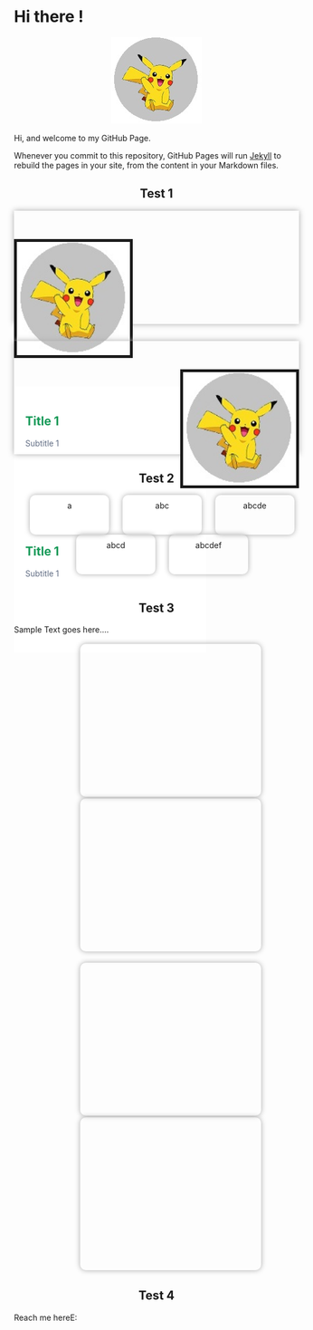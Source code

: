 # Hi there !

<p align="center">
  <img src="https://raw.githubusercontent.com/jamiejonna28/jamiejonna28.github.io/main/hi.jpg" />
</p>

Hi, and welcome to my GitHub Page.

Whenever you commit to this repository, GitHub Pages will run [Jekyll](https://jekyllrb.com/) to rebuild the pages in your site, from the content in your Markdown files.

<center><h2>Test 1</h2></center>
<div class = "ediv">
  <img src = "https://raw.githubusercontent.com/jamiejonna28/jamiejonna28.github.io/main/hi.jpg" class = "pic">
  <div class = "textdiv">
    <h2 class = "title"> Title 1</h2>
    <p class = "subtitle"> Subtitle 1 </p>
  </div>
</div>

<div class = "ediv">
  <img src = "https://raw.githubusercontent.com/jamiejonna28/jamiejonna28.github.io/main/hi.jpg" class = "pic2">
  <div class = "textdiv">
    <h2 class = "title"> Title 1</h2>
    <p class = "subtitle"> Subtitle 1 </p>
  </div>
</div>

<center><h2> Test 2</h2></center>
<div id = "wrapper">
  <div id = "one" class = "box">a</div>
  <div id = "two" class = "box">abc</div>
  <div id = "three" class = "box">abcde</div>
  <div id = "four" class = "box">abcd</div>
  <div id = "five" class = "box">abcdef</div>
</div>

<br/>

<center><h2> Test 3</h2></center>
Sample Text goes here....
<br/><br/>
<div id = "wrapper">
  <div class = "box2"></div>
  <div class = "box2"></div>
</div>

<br/>

<div id = "wrapper">
  <div class = "box2"></div>
  <div class = "box2"></div>
</div>

<center><h2> Test 4</h2></center>
Reach me hereE: 

<style>
  .ediv
  {
    width: 100%;
    height: 200px;
    box-shadow: 0px 0px 10px #A9A9A9;
    float: right;
    margin-bottom: 30px;
  }
               
 .pic
  {
    width: 200px;
    height: 200px;
    border: 5px solid;
    float: left;
    margin: 50px 0px;
  }
  
 .pic2
  {
    width: 200px;
    height: 200px;
    border: 5px solid;
    float: right;
    margin: 50px 0px;
  }
  
 .textdiv
 {
   background-color: white;
   float: left;
   width: 300px;
   padding: 20px;
   height: 200px;
 }
  
 .title
 {
   color: #159957;
 }
  
 .subtitle
 {
   color: #606c83;
 }
  
 #wrapper
 {
   text-align: center;
 }
 
 .box
 {
   width: 120px;
   height: 50px;
   display: inline-block;
   box-shadow: 0px 0px 10px #A9A9A9;
   margin-left: 20px;
   border-radius: 10px;
   padding: 10px;
 }

 .box2
 {
   width: 300px;
   height: 250px;
   display: inline-block;
   box-shadow: 0px 0px 10px #A9A9A9;
   margin-left: 50px;
   border-radius: 10px;
   padding: 10px;
 }
</style>
